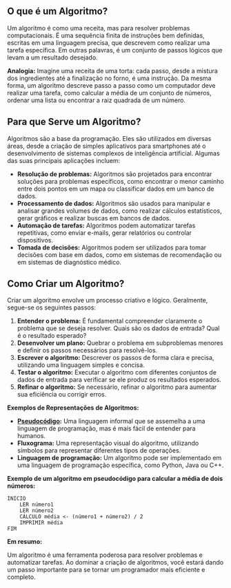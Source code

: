 ## O que é um Algoritmo?

Um algoritmo é como uma receita, mas para resolver problemas computacionais. É uma sequência finita de instruções bem definidas, escritas em uma linguagem precisa, que descrevem como realizar uma tarefa específica. Em outras palavras, é um conjunto de passos lógicos que levam a um resultado desejado.

**Analogia:** Imagine uma receita de uma torta: cada passo, desde a mistura dos ingredientes até a finalização no forno, é uma instrução. Da mesma forma, um algoritmo descreve passo a passo como um computador deve realizar uma tarefa, como calcular a média de um conjunto de números, ordenar uma lista ou encontrar a raiz quadrada de um número.

## Para que Serve um Algoritmo?

Algoritmos são a base da programação. Eles são utilizados em diversas áreas, desde a criação de simples aplicativos para smartphones até o desenvolvimento de sistemas complexos de inteligência artificial. Algumas das suas principais aplicações incluem:

* **Resolução de problemas:** Algoritmos são projetados para encontrar soluções para problemas específicos, como encontrar o menor caminho entre dois pontos em um mapa ou classificar dados em um banco de dados.
* **Processamento de dados:** Algoritmos são usados para manipular e analisar grandes volumes de dados, como realizar cálculos estatísticos, gerar gráficos e realizar buscas em bancos de dados.
* **Automação de tarefas:** Algoritmos podem automatizar tarefas repetitivas, como enviar e-mails, gerar relatórios ou controlar dispositivos.
* **Tomada de decisões:** Algoritmos podem ser utilizados para tomar decisões com base em dados, como em sistemas de recomendação ou em sistemas de diagnóstico médico.

## Como Criar um Algoritmo?

Criar um algoritmo envolve um processo criativo e lógico. Geralmente, segue-se os seguintes passos:

1. **Entender o problema:** É fundamental compreender claramente o problema que se deseja resolver. Quais são os dados de entrada? Qual é o resultado esperado?
2. **Desenvolver um plano:** Quebrar o problema em subproblemas menores e definir os passos necessários para resolvê-los.
3. **Escrever o algoritmo:** Descrever os passos de forma clara e precisa, utilizando uma linguagem simples e concisa.
4. **Testar o algoritmo:** Executar o algoritmo com diferentes conjuntos de dados de entrada para verificar se ele produz os resultados esperados.
5. **Refinar o algoritmo:** Se necessário, refinar o algoritmo para aumentar sua eficiência ou corrigir erros.

**Exemplos de Representações de Algoritmos:**

* **[Pseudocódigo](https://github.com/armandossrecife/teste/blob/main/aual1-1_algoritmos.md):** Uma linguagem informal que se assemelha a uma linguagem de programação, mas é mais fácil de entender para humanos.
* **Fluxograma:** Uma representação visual do algoritmo, utilizando símbolos para representar diferentes tipos de operações.
* **Linguagem de programação:** Um algoritmo pode ser implementado em uma linguagem de programação específica, como Python, Java ou C++.

**Exemplo de um algoritmo em pseudocódigo para calcular a média de dois números:**

```
INÍCIO
    LER número1
    LER número2
    CÁLCULO média <- (número1 + número2) / 2
    IMPRIMIR média
FIM
```

**Em resumo:**

Um algoritmo é uma ferramenta poderosa para resolver problemas e automatizar tarefas. Ao dominar a criação de algoritmos, você estará dando um passo importante para se tornar um programador mais eficiente e completo.
